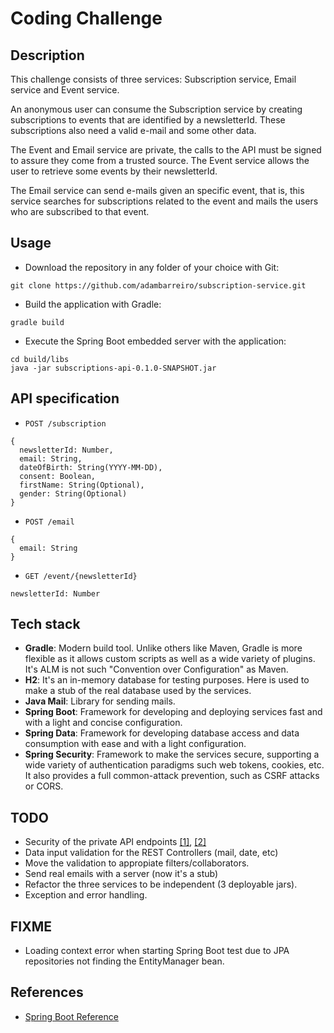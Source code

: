 # Coding Challenge
## Description
This challenge consists of three services: Subscription service, Email service and Event service.

An anonymous user can consume the Subscription service by creating subscriptions to events that are identified by a newsletterId. These subscriptions also need a valid e-mail and some other data.

The Event and Email service are private, the calls to the API must be signed to assure they come from a trusted source. The Event service allows the user to retrieve some events by their newsletterId.

The Email service can send e-mails given an specific event, that is, this service searches for subscriptions related to the event and mails the users who are subscribed to that event.

## Usage
* Download the repository in any folder of your choice with Git:

`git clone https://github.com/adambarreiro/subscription-service.git`

* Build the application with Gradle:

`gradle build`

* Execute the Spring Boot embedded server with the application:

```
cd build/libs
java -jar subscriptions-api-0.1.0-SNAPSHOT.jar
```

## API specification

* `POST /subscription`
 
```
{
  newsletterId: Number,
  email: String,
  dateOfBirth: String(YYYY-MM-DD),
  consent: Boolean,
  firstName: String(Optional),
  gender: String(Optional)
}
```

* `POST /email`
```
{
  email: String
}
```

* `GET /event/{newsletterId}`

`newsletterId: Number`

## Tech stack

* **Gradle**: Modern build tool. Unlike others like Maven, Gradle is more flexible as it allows custom scripts as well as a wide variety of plugins. It's ALM is not such "Convention over Configuration" as Maven.
* **H2**: It's an in-memory database for testing purposes. Here is used to make a stub of the real database used by the services.
* **Java Mail**: Library for sending mails.
* **Spring Boot**: Framework for developing and deploying services fast and with a light and concise configuration.
* **Spring Data**: Framework for developing database access and data consumption with ease and with a light configuration.
* **Spring Security**: Framework to make the services secure, supporting a wide variety of authentication paradigms such web tokens, cookies, etc. It also provides a full common-attack prevention, such as CSRF attacks or CORS.

## TODO
* Security of the private API endpoints [[1]](http://docs.aws.amazon.com/AmazonS3/latest/dev/RESTAuthentication.html), [[2]](http://massimilianosciacco.com/implementing-hmac-authentication-rest-api-spring-security)
* Data input validation for the REST Controllers (mail, date, etc)
* Move the validation to appropiate filters/collaborators.
* Send real emails with a server (now it's a stub)
* Refactor the three services to be independent (3 deployable jars).
* Exception and error handling.

## FIXME
* Loading context error when starting Spring Boot test due to JPA repositories not finding the EntityManager bean.

## References
* [Spring Boot Reference](https://docs.spring.io/spring-boot/docs/current-SNAPSHOT/reference/htmlsingle/)
